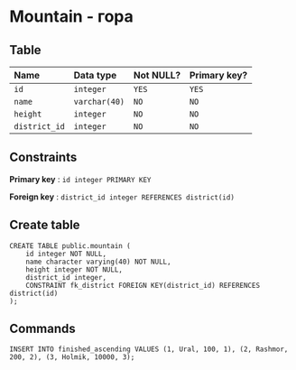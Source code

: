 # Mountain - гора

## Table

| Name            | Data type     | Not NULL? | Primary key? |
|:--------------- |:--------------|:----------|:-------------|
| `id`    | `integer`     | `YES`     | `YES`        |
| `name`    | `varchar(40)`     | `NO`     | `NO`        |
| `height`    | `integer`     | `NO`     | `NO`        |
| `district_id`    | `integer`     | `NO`     | `NO`        |

## Constraints

**Primary key** : `id integer PRIMARY KEY`

**Foreign key** : `district_id integer REFERENCES district(id)`

## Create table

```
CREATE TABLE public.mountain (
    id integer NOT NULL,
    name character varying(40) NOT NULL,
    height integer NOT NULL,
    district_id integer,
    CONSTRAINT fk_district FOREIGN KEY(district_id) REFERENCES district(id)
);
```

## Commands

```
INSERT INTO finished_ascending VALUES (1, Ural, 100, 1), (2, Rashmor, 200, 2), (3, Holmik, 10000, 3);
```
